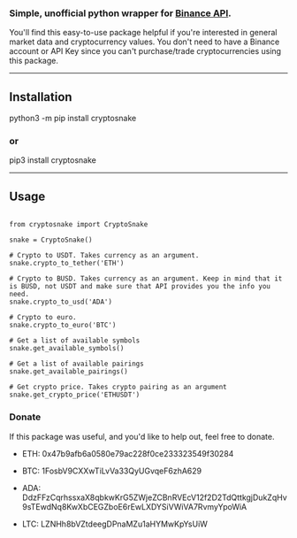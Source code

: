 ### Simple, unofficial python wrapper for [Binance API](https://binance-docs.github.io/apidocs/spot/en/#change-log).

You'll find this easy-to-use package helpful if you're interested in general market data and cryptocurrency values. You don't need to have a Binance account or API Key since you can't purchase/trade cryptocurrencies using this package.

-------------

## Installation

python3 -m pip install cryptosnake

### or

pip3 install cryptosnake

-----------------

## Usage

```

from cryptosnake import CryptoSnake

snake = CryptoSnake()

# Crypto to USDT. Takes currency as an argument.
snake.crypto_to_tether('ETH')

# Crypto to BUSD. Takes currency as an argument. Keep in mind that it is BUSD, not USDT and make sure that API provides you the info you need.
snake.crypto_to_usd('ADA')

# Crypto to euro. 
snake.crypto_to_euro('BTC')

# Get a list of available symbols
snake.get_available_symbols()

# Get a list of available pairings
snake.get_available_pairings()

# Get crypto price. Takes crypto pairing as an argument
snake.get_crypto_price('ETHUSDT')

```

### Donate

If this package was useful, and you'd like to help out, feel free to donate.

* ETH: 0x47b9afb6a0580e79ac228f0ce233323549f30284

* BTC: 1FosbV9CXXwTiLvVa33QyUGvqeF6zhA629

* ADA: DdzFFzCqrhssxaX8qbkwKrG5ZWjeZCBnRVEcV12f2D2TdQttkgjDukZqHv9sTEwdNq8KwXbCEGZboE6rEwLXDYSiVWiVA7RvmyYpoWiA

* LTC: LZNHh8bVZtdeegDPnaMZu1aHYMwKpYsUiW

